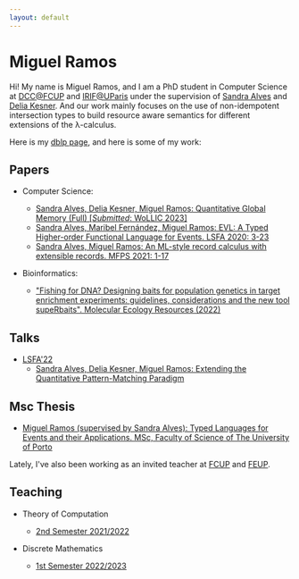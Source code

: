 ```yaml
---
layout: default
---
```


# Miguel Ramos

Hi! My name is Miguel Ramos, and I am a PhD student in Computer Science at [DCC@FCUP](https://www.dcc.fc.up.pt/site/) and [IRIF@UParis](https://www.irif.fr/) under the supervision of [Sandra Alves](https://www.dcc.fc.up.pt/~sandra/Home/Home.html) and [Delia Kesner](https://www.irif.fr/~kesner/). And our work mainly focuses on the use of non-idempotent intersection types to build resource aware semantics for different extensions of the λ-calculus.

Here is my [dblp page](https://dblp.uni-trier.de/pid/82/8172-2.html), and here is some of my work:

## Papers

* Computer Science:
    + [Sandra Alves, Delia Kesner, Miguel Ramos: Quantitative Global Memory (Full) \[*Submitted*: WoLLIC 2023\]](https://boilnkettle.github.io/assets/papers/quantitative-global-memory-full.pdf)
    + [Sandra Alves, Maribel Fernández, Miguel Ramos: EVL: A Typed Higher-order Functional Language for Events. LSFA 2020: 3-23](https://www.sciencedirect.com/science/article/pii/S1571066120300384?via%3Dihub)
    + [Sandra Alves, Miguel Ramos: An ML-style record calculus with extensible records. MFPS 2021: 1-17](https://arxiv.org/abs/2108.06296v2)

* Bioinformatics:
    + ["Fishing for DNA? Designing baits for population genetics in target enrichment experiments: guidelines, considerations and the new tool supeRbaits". Molecular Ecology Resources (2022)](http://dx.doi.org/10.1111/1755-0998.13598)

## Talks

* [LSFA'22](https://lsfa2022.github.io/)
    + [Sandra Alves, Delia Kesner, Miguel Ramos: Extending the Quantitative Pattern-Matching Paradigm](https://lsfa2022.github.io/lsfa2022-preproc.pdf)

## Msc Thesis

* [Miguel Ramos (supervised by Sandra Alves): Typed Languages for Events and their Applications. MSc, Faculty of Science of The University of Porto](https://sigarra.up.pt/fcup/pt/pub_geral.show_file?pi_doc_id=311049)

Lately, I've also been working as an invited teacher at [FCUP](https://www.fc.up.pt/site/) and [FEUP](https://www.fe.up.pt/site).

## Teaching

* Theory of Computation
    + [2nd Semester 2021/2022](https://sigarra.up.pt/feup/en/UCURR_GERAL.FICHA_UC_VIEW?pv_ocorrencia_id=484423)

* Discrete Mathematics
    + [1st Semester 2022/2023](https://sigarra.up.pt/feup/en/UCURR_GERAL.FICHA_UC_VIEW?pv_ocorrencia_id=501666)
